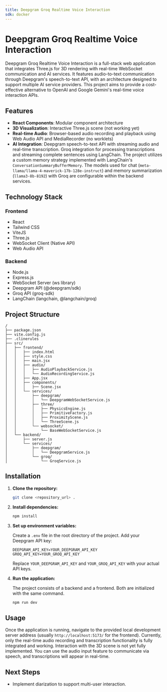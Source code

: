 ```yaml
---
title: Deepgram Groq Realtime Voice Interaction
sdk: docker
---
```


# Deepgram Groq Realtime Voice Interaction

Deepgram Groq Realtime Voice Interaction is a full-stack web application that integrates Three.js for 3D rendering with real-time WebSocket communication and AI services. It features audio-to-text communication through Deepgram's speech-to-text API, with an architecture designed to support multiple AI service providers. This project aims to provide a cost-effective alternative to OpenAI and Google Gemini's real-time voice interaction APIs.

## Features

- **React Components**: Modular component architecture
- **3D Visualization**: Interactive Three.js scene (not working yet)
- **Real-time Audio**: Browser-based audio recording and playback using Web Audio API and MediaRecorder (no worklets)
- **AI Integration**: Deepgram speech-to-text API with streaming audio and real-time transcription. Groq integration for processing transcriptions and streaming complete sentences using LangChain. The project utilizes a custom memory strategy implemented with LangChain's `ConversationSummaryBufferMemory`. The models used for chat (`meta-llama/llama-4-maverick-17b-128e-instruct`) and memory summarization (`llama3-8b-8192`) with Groq are configurable within the backend services.

## Technology Stack

### Frontend

- React
- Tailwind CSS
- ViteJS
- Three.js
- WebSocket Client (Native API)
- Web Audio API

### Backend

- Node.js
- Express.js
- WebSocket Server (ws library)
- Deepgram API (@deepgram/sdk)
- Groq API (groq-sdk)
- LangChain (langchain, @langchain/groq)

## Project Structure

```
/
├── package.json
├── vite.config.js
├── .clinerules
├── src/
│   ├── frontend/
│   │   ├── index.html
│   │   ├── style.css
│   │   ├── main.jsx
│   │   ├── audio/
│   │   │   ├── AudioPlaybackService.js
│   │   │   └── AudioRecordingService.js
│   │   ├── App.jsx
│   │   ├── components/
│   │   │   ├── Scene.jsx
│   │   └── services/
│   │       ├── deepgram/
│   │       │   └── DeepgramWebSocketService.js
│   │       ├── three/
│   │       │   ├── PhysicsEngine.js
│   │       │   ├── PrimitiveFactory.js
│   │       │   ├── ProximityScene.js
│   │       │   └── ThreeScene.js
│   │       └── websocket/
│   │           └── BaseWebSocketService.js
│   └── backend/
│       ├── server.js
│       └── services/
│           ├── deepgram/
│           │   └── DeepgramService.js
│           └── groq/
│               └── GroqService.js
```

## Installation

1. **Clone the repository:**

   ```bash
   git clone <repository_url> .
   ```

2. **Install dependencies:**

   ```bash
   npm install
   ```

3. **Set up environment variables:**

   Create a `.env` file in the root directory of the project. Add your Deepgram API key:

   ```env
   DEEPGRAM_API_KEY=YOUR_DEEPGRAM_API_KEY
   GROQ_API_KEY=YOUR_GROQ_API_KEY
   ```

   Replace `YOUR_DEEPGRAM_API_KEY` and `YOUR_GROQ_API_KEY` with your actual API keys.

4. **Run the application:**

   The project consists of a backend and a frontend. Both are initialized with the same command.

   ```bash
   npm run dev
   ```

## Usage

Once the application is running, navigate to the provided local development server address (usually `http://localhost:5173/` for the frontend). Currently, only the real-time audio recording and transcription functionality is fully integrated and working. Interaction with the 3D scene is not yet fully implemented. You can use the audio input feature to communicate via speech, and transcriptions will appear in real-time.

## Next Steps

- Implement diarization to support multi-user interaction.
